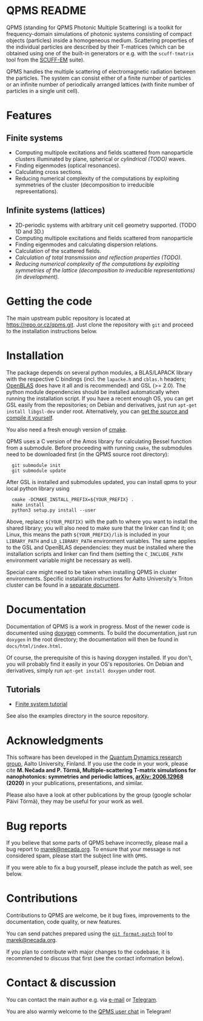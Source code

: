 QPMS README
===========

QPMS (standing for QPMS Photonic Multiple Scattering) 
is a toolkit for frequency-domain simulations of photonic systems
consisting of compact objects (particles) inside a homogeneous medium. Scattering
properties of the individual particles are described by their T-matrices
(which can be obtained using one of the built-in generators or
 e.g. with the `scuff-tmatrix` tool from 
the [SCUFF-EM] suite).

QPMS handles the multiple scattering of electromagnetic radiation between 
the particles. The system can consist either of a finite number of particles
or an infinite number of periodically arranged lattices (with finite number
of particles in a single unit cell).


Features
========


Finite systems
--------------
 * Computing multipole excitations and fields scattered from nanoparticle
   clusters illuminated by plane, spherical or *cylindrical (TODO)* waves.
 * Finding eigenmodes (optical resonances).
 * Calculating cross sections.
 * Reducing numerical complexity of the computations by exploiting
   symmetries of the cluster (decomposition to irreducible representations).


Infinite systems (lattices)
---------------------------
 * 2D-periodic systems with arbitrary unit cell geometry supported. (TODO 1D and 3D.)
 * Computing multipole excitations and fields scattered from nanoparticle
 * Finding eigenmodes and calculating dispersion relations.
 * Calculation of the scattered fields.
 * *Calculation of total transmission and reflection properties (TODO).*
 * *Reducing numerical complexity of the computations by exploiting
   symmetries of the lattice (decomposition to irreducible representations) (in development).* 


Getting the code
================

The main upstream public repository is located at <https://repo.or.cz/qpms.git>.
Just clone the repository with `git` and proceed to the installation instructions
below.


Installation
============
The package depends on several python modules, a BLAS/LAPACK library with 
the respective C bindings (incl. the `lapacke.h` and `cblas.h` headers;
[OpenBLAS][OpenBLAS] does have it all and is recommended) and GSL (>= 2.0).
The python module dependencies should be installed automatically when running
the installation script. If you have a recent enough OS,
you can get GSL easily from the repositories; on Debian and derivatives,
just run `apt-get install libgsl-dev` under root. Alternatively,
you can [get the source and compile it yourself][GSL].

You also need a fresh enough version of [cmake][].

QPMS uses a C version of the Amos library for calculating Bessel function
from a submodule. Before proceeding with running `cmake`, the submodules
need to be downloaded first (in the QPMS source root directory):

```{.sh}
  git submodule init
  git submodule update
```

After GSL is installed and submodules updated, you can install qpms to your local python library using

```{.sh}
  cmake -DCMAKE_INSTALL_PREFIX=${YOUR_PREFIX} .
  make install
  python3 setup.py install --user
```
Above, replace `${YOUR_PREFIX}` with the path to where you want to install the shared library;
you will also need to make sure that the linker can find it;
on Linux, this means the path `${YOUR_PREFIX}/lib` is included in your
`LIBRARY_PATH` and `LD_LIBRARY_PATH` environment variables. The same applies
to the GSL and OpenBLAS dependencies: they must be installed where the
installation scripts and linker can find them (setting the `C_INCLUDE_PATH` environment
variable might be necessary as well).

Special care might need to be taken when installing QPMS in cluster environments.
Specific installation instructions for Aalto University's Triton cluster
can be found in a [separate document][TRITON-README].


Documentation
=============

Documentation of QPMS is a work in progress. Most of the newer code
is documented using [doxygen][] comments. To build the documentation, just run
`doxygen`
in the root directory; the documentation will then be found in 
`docs/html/index.html`.

Of course, the prerequisite of this is having doxygen installed.
If you don't, you will probably find it easily in your OS's
repositories. On Debian and derivatives, simply run `apt-get install doxygen`
under root.


Tutorials
---------

  * [Finite system tutorial][tutorial-finite]

See also the examples directory in the source repository.

Acknowledgments
================

This software has been developed in the [Quantum Dynamics research group][QD],
Aalto University, Finland. If you use the code in your work, please cite 
**M. Nečada and P. Törmä, Multiple-scattering T-matrix simulations for nanophotonics: symmetries and periodic lattices, [arXiv: 2006.12968][lepaper] (2020)**
in your publications, presentations, and similar. 

Please also have a look at other publications by the group 
(google scholar Päivi Törmä), they may be useful for your work as well. 


Bug reports
===========

If you believe that some parts of QPMS behave incorrectly, please mail
a bug report to <marek@necada.org>. To ensure that your message is not
considered spam, please start the subject line with `QPMS`.

If you were able to fix a bug yourself, please include the patch as well,
see below.


Contributions
=============

Contributions to QPMS are welcome, be it bug fixes, improvements to the
documentation, code quality, or new features.

You can send patches prepared using the 
[`git format-patch`](https://git-scm.com/docs/git-format-patch) tool
to <marek@necada.org>. 

If you plan to contribute with major changes to the codebase, it is 
recommended to discuss that first (see the contact information below).


Contact & discussion
====================

You can contact the main author e.g. via [e-mail](marek@necada.org) 
or [Telegram](https://t.me/necadam).

You are also warmly welcome to the [QPMS user chat](https://t.me/QPMScattering)
in Telegram!



[SCUFF-EM]: https://homerreid.github.io/scuff-em-documentation/
[OpenBLAS]: https://www.openblas.net/
[GSL]: https://www.gnu.org/software/gsl/
[cmake]: https://cmake.org
[tRITON-README]: README.Triton.md
[tutorial-finite]: finite_systems.md
[tutorial-infinite]: lattices.md
[doxygen]: http://doxygen.nl/
[QD]: https://www.aalto.fi/en/department-of-applied-physics/quantum-dynamics-qd
[lepaper]: https://arxiv.org/abs/2006.12968
